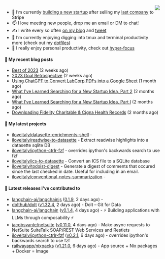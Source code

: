 <img align="right" src="https://github-readme-stats.vercel.app/api?username=iloveitaly&show_icons=true&text_color=718096&hide_title=true"/>

- 🔭 I’m currently [building a new startup](https://mikebian.co/bye-stripe-on-to-the-next-adventure/) after selling my [last company](https://suitesync.io) to Stripe
- 📫 I love meeting new people, drop me an email or DM to chat!
- ✍️ I write every so often [on my blog](http://mikebian.co/) and [tweet](https://twitter.com/mike_bianco)
- 🌱 I’m currently enjoying digging into tmux and terminal productivity more (check out my [dotfiles](https://github.com/iloveitaly/dotfiles))
- 💬 I really enjoy personal productivity, check out [hyper-focus](https://github.com/iloveitaly/hyper-focus)

#### 📜 My recent blog posts


- [Best of 2023](https://mikebian.co/best-of-2023/) (2 weeks ago)
- [2023 Goal Retrospective](https://mikebian.co/2023-goal-retrospective/) (2 weeks ago)
- [Using ChatGPT to Convert LabCorp PDFs into a Google Sheet](https://mikebian.co/using-chatgpt-to-convert-labcorp-pdfs-into-a-google-sheet/) (1 month ago)
- [What I’ve Learned Searching for a New Startup Idea, Part 2](https://mikebian.co/what-ive-learned-searching-for-a-new-startup-idea-part-2/) (2 months ago)
- [What I’ve Learned Searching for a New Startup Idea, Part I](https://mikebian.co/what-ive-learned-searching-for-a-new-startup-idea-part-i/) (2 months ago)
- [Downloading Fidelity Charitable &amp; Cigna Health Records](https://mikebian.co/downloading-fidelity-charitable-cigna-health-records/) (2 months ago)

#### 🌱 My latest projects


- [iloveitaly/datasette-enrichments-shell](https://github.com/iloveitaly/datasette-enrichments-shell) - 
- [iloveitaly/readwise-to-datasette](https://github.com/iloveitaly/readwise-to-datasette) - Extract readwise highlights into a datasette sqlite DB
- [iloveitaly/ipython-ctrlr-fzf](https://github.com/iloveitaly/ipython-ctrlr-fzf) - overrides ipython&#39;s backwards search to use fzf
- [iloveitaly/ics-to-datasette](https://github.com/iloveitaly/ics-to-datasette) - Convert an ICS file to a SQLite database
- [iloveitaly/todoist-digest](https://github.com/iloveitaly/todoist-digest) - Generate a digest of comments that occured since the last checked in date. Useful for including in an email.
- [iloveitaly/conventional-notes-summarization](https://github.com/iloveitaly/conventional-notes-summarization) - 

#### 🔭 Latest releases I've contributed to


- [langchain-ai/langchainjs](https://github.com/langchain-ai/langchainjs) ([0.1.9](https://github.com/langchain-ai/langchainjs/releases/tag/0.1.9), 2 days ago) - 
- [dolthub/dolt](https://github.com/dolthub/dolt) ([v1.32.4](https://github.com/dolthub/dolt/releases/tag/v1.32.4), 2 days ago) - Dolt – Git for Data
- [langchain-ai/langchain](https://github.com/langchain-ai/langchain) ([v0.1.4](https://github.com/langchain-ai/langchain/releases/tag/v0.1.4), 4 days ago) - ⚡ Building applications with LLMs through composability ⚡
- [jacobsvante/netsuite](https://github.com/jacobsvante/netsuite) ([v0.11.0](https://github.com/jacobsvante/netsuite/releases/tag/v0.11.0), 4 days ago) - Make async requests to NetSuite SuiteTalk SOAP/REST Web Services and Restlets
- [iloveitaly/ipython-ctrlr-fzf](https://github.com/iloveitaly/ipython-ctrlr-fzf) ([v0.2.1](https://github.com/iloveitaly/ipython-ctrlr-fzf/releases/tag/v0.2.1), 6 days ago) - overrides ipython&#39;s backwards search to use fzf
- [railwayapp/nixpacks](https://github.com/railwayapp/nixpacks) ([v1.21.0](https://github.com/railwayapp/nixpacks/releases/tag/v1.21.0), 6 days ago) - App source &#43; Nix packages &#43; Docker = Image
